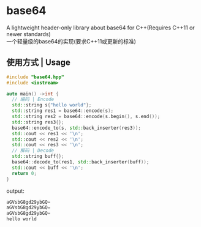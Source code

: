 # base64
A lightweight header-only library about base64 for C++(Requires C++11 or newer standards)  
一个轻量级的base64的实现(要求C++11或更新的标准)
 
## 使用方式 | Usage

```c++
#include "base64.hpp"
#include <iostream>

auto main() ->int {
  // 编码 | Encode
  std::string s{"hello world"};
  std::string res1 = base64::encode(s);
  std::string res2 = base64::encode(s.begin(), s.end());
  std::string res3{};
  base64::encode_to(s, std::back_inserter(res3));
  std::cout << res1 << '\n';
  std::cout << res2 << '\n';
  std::cout << res3 << '\n';
  // 解码 | Decode
  std::string buff{};
  base64::decode_to(res1, std::back_inserter(buff));
  std::cout << buff << '\n';
  return 0;
}

```

output:  
```c++
aGVsbG8gd29ybGQ=
aGVsbG8gd29ybGQ=
aGVsbG8gd29ybGQ=
hello world
```
